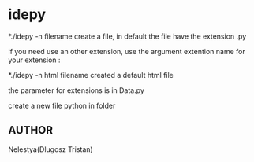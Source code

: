 # idepy

*./idepy -n filename
create a file, in default the file have the extension .py

if you need use an other extension, use the argument extention name for
your extension :

*./idepy -n html filename
created a default html file

the parameter for extensions is in Data.py

create a new file python in folder

## AUTHOR
Nelestya(Dlugosz Tristan)